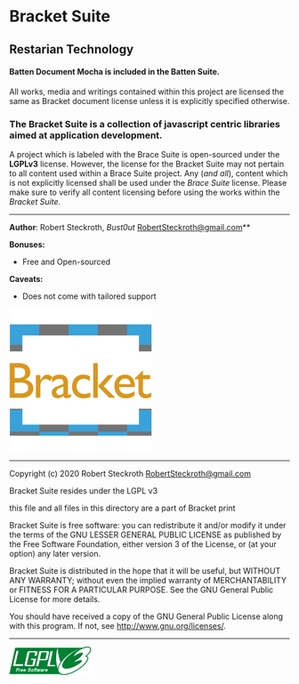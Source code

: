 # Bracket Suite
## Restarian Technology


#### Batten Document Mocha is included in the Batten Suite.

All works, media and writings contained within this project are licensed the same as Bracket document license unless it is explicitly specified otherwise.

### The Bracket Suite is a collection of javascript centric libraries aimed at application development.
A project which is labeled with the Brace Suite is open-sourced under the **LGPLv3** license. However, the license for the Bracket Suite may not pertain to all content used within a Brace Suite project. Any (*and all*), content which is not explicitly licensed shall be used under the *Brace Suite* license. Please make sure to verify all content licensing before using the works within the *Bracket Suite*.  

___

**Author**: Robert Steckroth, *Bust0ut* [<RobertSteckroth@gmail.com>](mailto:robertsteckroth@gmail.com)**

**Bonuses:**
* Free and Open-sourced

**Caveats:**
  * Does not come with tailored support


![Bracket](https://raw.githubusercontent.com/restarian/restarian/master/bracket/doc/image/bracket_logo_medium.png)

---
Copyright (c) 2020 Robert Steckroth <RobertSteckroth@gmail.com>

Bracket Suite resides under the LGPL v3

 this file and all files in this directory are a part of Bracket print

Bracket Suite is free software: you can redistribute it and/or modify it under the terms of the GNU LESSER GENERAL PUBLIC LICENSE as published by
the Free Software Foundation, either version 3 of the License, or (at your option) any later version.

Bracket Suite is distributed in the hope that it will be useful, but WITHOUT ANY WARRANTY; without even the implied warranty of MERCHANTABILITY
or FITNESS FOR A PARTICULAR PURPOSE.  See the GNU General Public License for more details.

You should have received a copy of the GNU General Public License along with this program.  If not, see <http://www.gnu.org/licenses/>.

---
![LGPLv3](https://raw.githubusercontent.com/restarian/restarian/master/bracket/doc/image/lgplv3-147x51.png)
